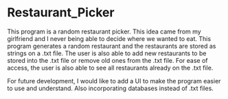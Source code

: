 # Restaurant_Picker
This program is a random restaurant picker. This idea came from my girlfriend and I never being able to decide where we wanted to eat. 
This program generates a random restaurant and the restaurants are stored as strings on a .txt file. The user is also able to add new restaurants to be stored into the .txt file or remove old ones from the .txt file. 
For ease of access, the user is also able to see all restaurants already on the .txt file. 

For future development, I would like to add a UI to make the program easier to use and understand. 
Also incorporating databases instead of .txt files. 
